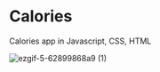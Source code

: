 # Calories
Calories app in Javascript, CSS, HTML

![ezgif-5-62899868a9 (1)](https://user-images.githubusercontent.com/34103661/172026806-c2d80d9a-868b-4d1c-8b59-9f5fa86f6551.gif)

